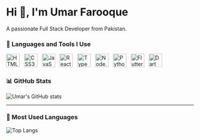 # Hi 👋, I'm Umar Farooque
A passionate Full Stack Developer from Pakistan.

### 🚀 Languages and Tools I Use

<p align="left">
  <img src="https://cdn.jsdelivr.net/gh/devicons/devicon/icons/html5/html5-original.svg" alt="HTML5" width="36" height="36"/> &nbsp;
  <img src="https://cdn.jsdelivr.net/gh/devicons/devicon/icons/css3/css3-original.svg" alt="CSS3" width="36" height="36"/> &nbsp;
  <img src="https://cdn.jsdelivr.net/gh/devicons/devicon/icons/javascript/javascript-original.svg" alt="JavaScript" width="36" height="36"/> &nbsp;
  <img src="https://cdn.jsdelivr.net/gh/devicons/devicon/icons/react/react-original.svg" alt="React" width="36" height="36"/> &nbsp;
  <img src="https://cdn.jsdelivr.net/gh/devicons/devicon/icons/typescript/typescript-original.svg" alt="TypeScript" width="36" height="36"/> &nbsp;
  <img src="https://cdn.jsdelivr.net/gh/devicons/devicon/icons/nodejs/nodejs-original.svg" alt="Node.js" width="36" height="36"/> &nbsp;
  <img src="https://cdn.jsdelivr.net/gh/devicons/devicon/icons/python/python-original.svg" alt="Python" width="36" height="36"/> &nbsp;
  <img src="https://cdn.jsdelivr.net/gh/devicons/devicon/icons/flutter/flutter-original.svg" alt="Flutter" width="36" height="36"/> &nbsp;
  <img src="https://cdn.jsdelivr.net/gh/devicons/devicon/icons/dart/dart-original.svg" alt="Dart" width="36" height="36"/>
</p>

### 📊 GitHub Stats
![Umar's GitHub stats](https://github-readme-stats.vercel.app/api?username=umar-farooque123&show_icons=true&bg_color=ffffff&text_color=000000&icon_color=2f80ed)

---

### 🧠 Most Used Languages
![Top Langs](https://github-readme-stats.vercel.app/api/top-langs/?username=umar-farooque123&layout=compact&bg_color=ffffff&text_color=000000&icon_color=2f80ed)

